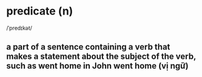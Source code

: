 # predicate (n)

/ˈpredɪkət/

## a part of a sentence containing a verb that makes a statement about the subject of the verb, such as went home in John went home (vị ngữ)